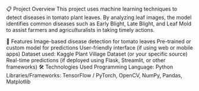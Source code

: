 📋 Project Overview
This project uses machine learning techniques to detect diseases in tomato plant leaves. By analyzing leaf images, the model identifies common diseases such as Early Blight, Late Blight, and Leaf Mold to assist farmers and agriculturalists in taking timely actions.

🚀 Features
Image-based disease detection for tomato leaves
Pre-trained or custom model for predictions
User-friendly interface (if using web or mobile apps)
Dataset used: Kaggle Plant Village Dataset (or your specific source)
Real-time predictions (if deployed using Flask, Streamlit, or other frameworks)
🛠️ Technologies Used
Programming Language: Python
Libraries/Frameworks: TensorFlow / PyTorch, OpenCV, NumPy, Pandas, Matplotlib
